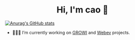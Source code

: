 <h1 align="center">Hi, I'm cao 👋</h1>

[![Anurag's GitHub stats](https://github-readme-stats.vercel.app/api?username=kaoritokashiki)](https://github.com/anuraghazra/github-readme-stats)

- 👩🏼‍💻 I’m currently working on [GROWI](https://growi.org/ja/) and [Webev]() projects.
